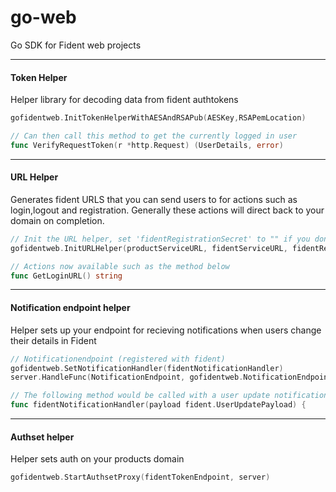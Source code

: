 # go-web
Go SDK for Fident web projects

---
#### Token Helper
Helper library for decoding data from fident authtokens
```go
gofidentweb.InitTokenHelperWithAESAndRSAPub(AESKey,RSAPemLocation)

// Can then call this method to get the currently logged in user
func VerifyRequestToken(r *http.Request) (UserDetails, error)
```

---
#### URL Helper
Generates fident URLS that you can send users to for actions such as login,logout and registration. Generally these actions will direct back to your domain on completion.
```go
// Init the URL helper, set 'fidentRegistrationSecret' to "" if you don't plan on using pre-registered verified registration URLs
gofidentweb.InitURLHelper(productServiceURL, fidentServiceURL, fidentRegistrationSecret)

// Actions now available such as the method below
func GetLoginURL() string 
```

---
#### Notification endpoint helper
Helper sets up your endpoint for recieving notifications when users change their details in Fident
```go
// Notificationendpoint (registered with fident)
gofidentweb.SetNotificationHandler(fidentNotificationHandler)
server.HandleFunc(NotificationEndpoint, gofidentweb.NotificationEndpoint)

// The following method would be called with a user update notification payload
func fidentNotificationHandler(payload fident.UserUpdatePayload) {
```

---
#### Authset helper
Helper sets auth on your products domain
```go
gofidentweb.StartAuthsetProxy(fidentTokenEndpoint, server)
```
